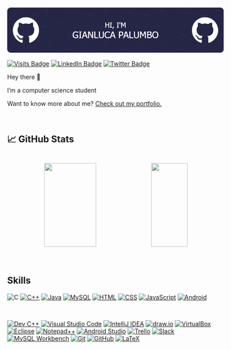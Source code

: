 ![Header](./banner.png)

[![Visits Badge](https://badges.pufler.dev/visits/gianlucapalumbo0/gianlucapalumbo0)]()
[![LinkedIn Badge](https://img.shields.io/badge/LinkedIn-Profile-informational?style=flat&logo=linkedin&logoColor=white&color=0D76A8)](https://www.linkedin.com/in/gianluca-palumbo-1194a927a/)
[![Twitter Badge](https://img.shields.io/badge/Twitter-Profile-informational?style=flat&logo=twitter&logoColor=white&color=1CA2F1)](https://twitter.com/gianluca_palu0)

Hey there 👋

I’m a computer science student  

Want to know more about me? [Check out my portfolio.]()

<br>

## &#x1f4c8; GitHub Stats

<br>

<div align="center">  
  <img width="49%" height="195px" src="https://github-readme-stats.vercel.app/api?username=gianlucapalumbo0&show_icons=true&theme=radical" /> 
<img width="41%" height="195px" src="https://github-readme-stats.vercel.app/api/top-langs/?username=gianlucapalumbo0&layout=compact" />
</div>

<br>
<br>

## Skills
![C](https://img.shields.io/badge/code-C-informational?style=flat&logo=c&logoColor=white)
[![C++](https://img.shields.io/badge/code-C%2B%2B-informational?style=flat&logo=c%2B%2B&logoColor=white)](https://it.wikipedia.org/wiki/C%2B%2B)
[![Java](https://img.shields.io/badge/code-Java-informational?style=flat&logo=java&logoColor=white)](https://www.java.com)
[![MySQL](https://img.shields.io/badge/code-MySQL-informational?style=flat&logo=mysql&logoColor=white)](https://www.mysql.com/)
[![HTML](https://img.shields.io/badge/code-HTML-informational?style=flat&logo=html5&logoColor=white)](https://developer.mozilla.org/en-US/docs/Web/HTML)
[![CSS](https://img.shields.io/badge/code-CSS-informational?style=flat&logo=css3&logoColor=white)](https://developer.mozilla.org/en-US/docs/Web/CSS)
[![JavaScript](https://img.shields.io/badge/code-JavaScript-informational?style=flat&logo=javascript&logoColor=white)](https://developer.mozilla.org/en-US/docs/Web/JavaScript)
[![Android](https://img.shields.io/badge/code-Android-informational?style=flat&logo=android&logoColor=white)](https://developer.android.com/)


<br>


[![Dev C++](https://img.shields.io/badge/Tools-Dev%20C%2B%2B-informational?style=flat&logo=dev-c%2B%2B&logoColor=white)](https://sourceforge.net/projects/orwelldevcpp/)
[![Visual Studio Code](https://img.shields.io/badge/Tools-Visual%20Studio%20Code-informational?style=flat&logo=visual-studio-code&logoColor=white)](https://code.visualstudio.com/)
[![IntelliJ IDEA](https://img.shields.io/badge/Tools-IntelliJ%20IDEA-informational?style=flat&logo=intellij-idea&logoColor=white)](https://www.jetbrains.com/idea/)
[![draw.io](https://img.shields.io/badge/Tools-draw.io-informational?style=flat&logo=draw.io&logoColor=white)](https://www.draw.io/)
[![VirtualBox](https://img.shields.io/badge/Tools-VirtualBox-informational?style=flat&logo=virtualbox&logoColor=white)](https://www.virtualbox.org/)
[![Eclipse](https://img.shields.io/badge/Tools-Eclipse-informational?style=flat&logo=eclipse&logoColor=white)](https://www.eclipse.org/)
[![Notepad++](https://img.shields.io/badge/Tools-Notepad%2B%2B-informational?style=flat&logo=notepad%2B%2B&logoColor=white)](https://notepad-plus-plus.org/)
[![Android Studio](https://img.shields.io/badge/Tools-Android%20Studio-informational?style=flat&logo=android-studio&logoColor=white)](https://developer.android.com/studio)
[![Trello](https://img.shields.io/badge/Tools-Trello-informational?style=flat&logo=trello&logoColor=white)](https://trello.com/)
[![Slack](https://img.shields.io/badge/Tools-Slack-informational?style=flat&logo=slack&logoColor=white)](https://slack.com/)
[![MySQL Workbench](https://img.shields.io/badge/Tools-MySQL%20Workbench-informational?style=flat&logo=mysql&logoColor=white)](https://www.mysql.com/products/workbench/)
[![Git](https://img.shields.io/badge/Tools-Git-informational?style=flat&logo=git&logoColor=white)](https://git-scm.com/)
[![GitHub](https://img.shields.io/badge/Tools-GitHub-informational?style=flat&logo=github&logoColor=white)](https://github.com/)
[![LaTeX](https://img.shields.io/badge/Tools-LaTeX-informational?style=flat&logo=latex&logoColor=white)](https://www.latex-project.org/)








